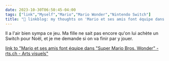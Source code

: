 ```yaml
---
date: 2023-10-30T06:50:45-04:00
tags: ["link","Myself","Mario","Mario Wonder","Nintendo Switch"]
title: "🔗 linkblog: my thoughts on 'Mario et ses amis font équipe dans 'Super Mario Bros. Wonder' - rts.ch - Arts visuels"
---
```

Il a l'air bien sympa ce jeu. Ma fille ne sait pas encore qu'on lui achète un Switch pour Noël, et je me demande si on va finir par y jouer.

[link to "Mario et ses amis font équipe dans "Super Mario Bros. Wonder" - rts.ch - Arts visuels"](https://www.rts.ch/info/culture/arts-visuels/14415781-mario-et-ses-amis-font-equipe-dans-super-mario-bros-wonder.html?rts_source=rss_t)